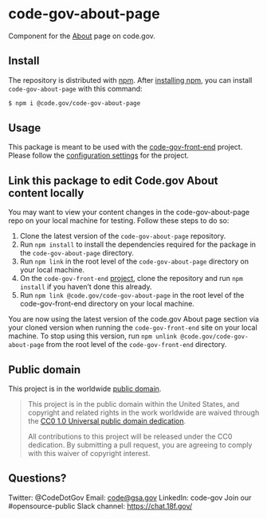 # code-gov-about-page
Component for the [About](https://code.gov/about/overview/introduction) page on code.gov.

## Install

The repository is distributed with [npm](https://www.npmjs.com/). After [installing npm](https://docs.npmjs.com/getting-started/installing-node), you can install `code-gov-about-page` with this command:
```sh
$ npm i @code.gov/code-gov-about-page
```

## Usage

This package is meant to be used with the [code-gov-front-end](https://github.com/GSA/code-gov-front-end) project. Please follow the [configuration settings](https://github.com/GSA/code-gov-front-end/blob/master/CONFIGURATION.md#style) for the project.

## Link this package to edit Code.gov About content locally

You may want to view your content changes in the code-gov-about-page repo on your local machine for testing. Follow these steps to do so:
1. Clone the latest version of the `code-gov-about-page` repository.
2. Run `npm install` to install the dependencies required for the package in the `code-gov-about-page` directory.
3. Run `npm link` in the root level of the `code-gov-about-page` directory on your local machine.
4. On the `code-gov-front-end` [project](https://github.com/GSA/code-gov-front-end#getting-started), clone the repository and run `npm install` if you haven’t done this already.
5. Run `npm link @code.gov/code-gov-about-page` in the root level of the code-gov-front-end directory on your local machine.

You are now using the latest version of the code.gov About page section via your cloned version when running the `code-gov-front-end` site on your local machine. To stop using this version, run `npm unlink @code.gov/code-gov-about-page` from the root level of the `code-gov-front-end` directory.

## Public domain

This project is in the worldwide [public domain](LICENSE.md).

> This project is in the public domain within the United States, and copyright and related rights in the work worldwide are waived through the [CC0 1.0 Universal public domain dedication](https://creativecommons.org/publicdomain/zero/1.0/).
>
> All contributions to this project will be released under the CC0 dedication. By submitting a pull request, you are agreeing to comply with this waiver of copyright interest.

## Questions?
Twitter: @CodeDotGov
Email: code@gsa.gov
LinkedIn: code-gov
Join our #opensource-public Slack channel: https://chat.18f.gov/
